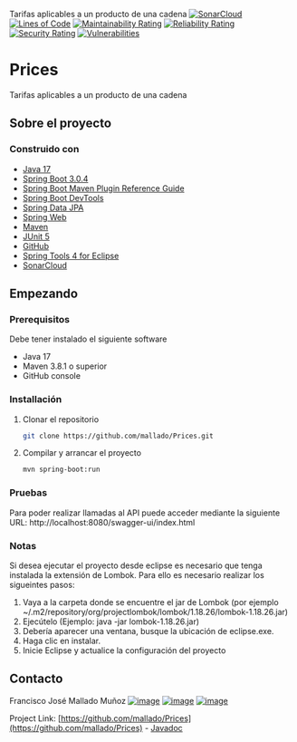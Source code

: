 
Tarifas aplicables a un producto de una cadena
[![SonarCloud](https://sonarcloud.io/images/project_badges/sonarcloud-black.svg)](https://sonarcloud.io/dashboard?id=mallado_Prices)
[![Lines of Code](https://sonarcloud.io/api/project_badges/measure?project=mallado_Prices&metric=ncloc)](https://sonarcloud.io/dashboard?id=mallado_Prices)
[![Maintainability Rating](https://sonarcloud.io/api/project_badges/measure?project=mallado_Prices&metric=sqale_rating)](https://sonarcloud.io/dashboard?id=mallado_Prices)
[![Reliability Rating](https://sonarcloud.io/api/project_badges/measure?project=mallado_Prices&metric=reliability_rating)](https://sonarcloud.io/dashboard?id=mallado_Prices)
[![Security Rating](https://sonarcloud.io/api/project_badges/measure?project=mallado_Prices&metric=security_rating)](https://sonarcloud.io/dashboard?id=mallado_Prices)
[![Vulnerabilities](https://sonarcloud.io/api/project_badges/measure?project=mallado_Prices&metric=vulnerabilities)](https://sonarcloud.io/dashboard?id=mallado_Prices)

<!-- PROJECTO -->

# Prices
Tarifas aplicables a un producto de una cadena</h3>

<!-- SOBRE EL PROYECTO -->

## Sobre el proyecto

### Construido con

* [Java 17](https://www.oracle.com/java/technologies/downloads/#java17)
* [Spring Boot 3.0.4](https://spring.io/projects/spring-boot)
* [Spring Boot Maven Plugin Reference Guide](https://docs.spring.io/spring-boot/docs/3.0.4/maven-plugin/reference/html/)
* [Spring Boot DevTools](https://docs.spring.io/spring-boot/docs/3.0.4/reference/htmlsingle/#using.devtools)
* [Spring Data JPA](https://docs.spring.io/spring-boot/docs/3.0.4/reference/htmlsingle/#data.sql.jpa-and-spring-data)
* [Spring Web](https://docs.spring.io/spring-boot/docs/3.0.4/reference/htmlsingle/#web)
* [Maven](https://maven.apache.org/)
* [JUnit 5](https://junit.org/junit5/)
* [GitHub](https://github.com/)
* [Spring Tools 4 for Eclipse](https://spring.io/tools)  
* [SonarCloud](https://sonarcloud.io)

<!-- GETTING STARTED -->

## Empezando
### Prerequisitos
Debe tener instalado el siguiente software 
* Java 17
* Maven 3.8.1 o superior 
* GitHub console

### Installación
1. Clonar el repositorio
   ```sh
   git clone https://github.com/mallado/Prices.git
   ```
2. Compilar y arrancar el proyecto
   ```sh
   mvn spring-boot:run
   ```
   
### Pruebas
Para poder realizar llamadas al API puede acceder mediante la siguiente URL: http://localhost:8080/swagger-ui/index.html

### Notas
Si desea ejecutar el proyecto desde eclipse es necesario que tenga instalada la extensión de Lombok. Para ello es necesario realizar los sigueintes pasos:
1. Vaya a la carpeta donde se encuentre el jar de Lombok (por ejemplo ~/.m2/repository/org/projectlombok/lombok/1.18.26/lombok-1.18.26.jar)
2. Ejecútelo (Ejemplo: java -jar lombok-1.18.26.jar)
3. Debería aparecer una ventana, busque la ubicación de eclipse.exe.
4. Haga clic en instalar.
5. Inicie Eclipse y actualice la configuración del proyecto 

<!-- CONTACT -->

## Contacto

Francisco José Mallado Muñoz [![image](https://img.shields.io/badge/Gmail-D14836?style=for-the-badge&logo=gmail&logoColor=white)](mallado@gmail.com) [![image](https://img.shields.io/badge/LinkedIn-0077B5?style=for-the-badge&logo=linkedin&logoColor=white)](https://www.linkedin.com/in/fmallado/) [![image](https://img.shields.io/badge/GitHub-100000?style=for-the-badge&logo=github&logoColor=white)](https://github.com/mallado) 

Project Link: [https://github.com/mallado/Prices](https://github.com/mallado/Prices) - [Javadoc](https://github.com/mallado/Prices/tree/main/doc)
